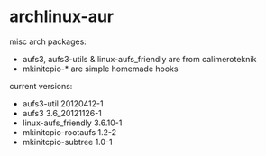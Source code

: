 archlinux-aur
=============

misc arch packages:

* aufs3, aufs3-utils & linux-aufs_friendly are from calimeroteknik
* mkinitcpio-* are simple homemade hooks

current versions:

* aufs3-util                20120412-1
* aufs3                     3.6_20121126-1
* linux-aufs_friendly       3.6.10-1
* mkinitcpio-rootaufs       1.2-2
* mkinitcpio-subtree        1.0-1
